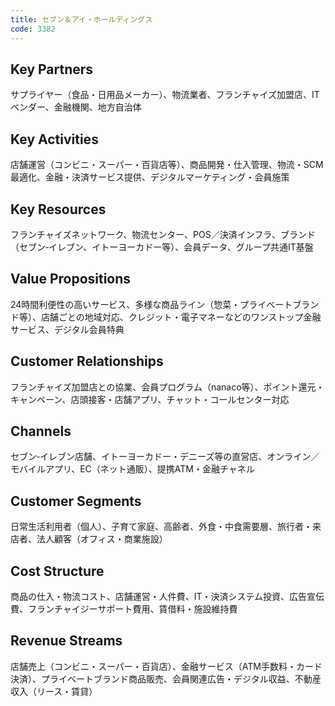 ```yaml
---
title: セブン＆アイ・ホールディングス
code: 3382
---
```


## Key Partners
サプライヤー（食品・日用品メーカー）、物流業者、フランチャイズ加盟店、ITベンダー、金融機関、地方自治体

## Key Activities
店舗運営（コンビニ・スーパー・百貨店等）、商品開発・仕入管理、物流・SCM最適化、金融・決済サービス提供、デジタルマーケティング・会員施策

## Key Resources
フランチャイズネットワーク、物流センター、POS／決済インフラ、ブランド（セブン‐イレブン、イトーヨーカドー等）、会員データ、グループ共通IT基盤

## Value Propositions
24時間利便性の高いサービス、多様な商品ライン（惣菜・プライベートブランド等）、店舗ごとの地域対応、クレジット・電子マネーなどのワンストップ金融サービス、デジタル会員特典

## Customer Relationships
フランチャイズ加盟店との協業、会員プログラム（nanaco等）、ポイント還元・キャンペーン、店頭接客・店舗アプリ、チャット・コールセンター対応

## Channels
セブン‐イレブン店舗、イトーヨーカドー・デニーズ等の直営店、オンライン／モバイルアプリ、EC（ネット通販）、提携ATM・金融チャネル

## Customer Segments
日常生活利用者（個人）、子育て家庭、高齢者、外食・中食需要層、旅行者・来店者、法人顧客（オフィス・商業施設）

## Cost Structure
商品の仕入・物流コスト、店舗運営・人件費、IT・決済システム投資、広告宣伝費、フランチャイジーサポート費用、賃借料・施設維持費

## Revenue Streams
店舗売上（コンビニ・スーパー・百貨店）、金融サービス（ATM手数料・カード決済）、プライベートブランド商品販売、会員関連広告・デジタル収益、不動産収入（リース・賃貸）
